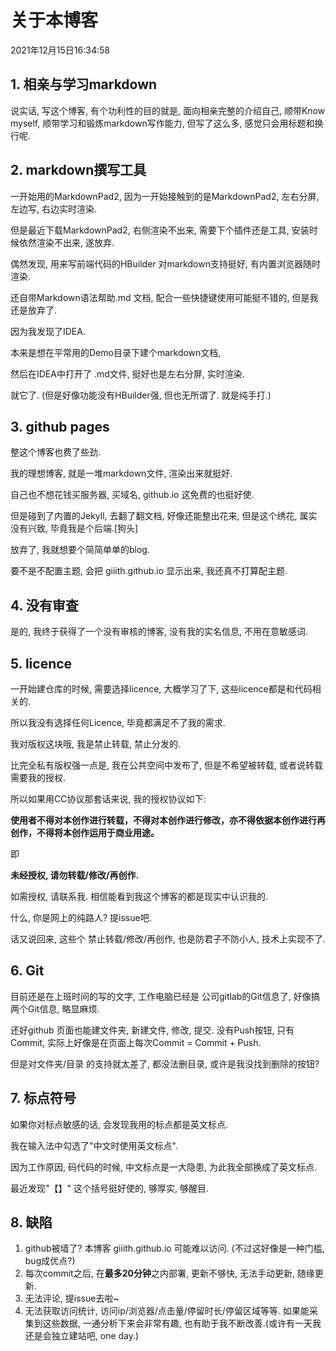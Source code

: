 # 关于本博客
2021年12月15日16:34:58

## 1. 相亲与学习markdown
说实话, 写这个博客, 有个功利性的目的就是, 面向相亲完整的介绍自己, 顺带Know myself, 顺带学习和锻炼markdown写作能力, 但写了这么多, 感觉只会用标题和换行呢.
## 2. markdown撰写工具
一开始用的MarkdownPad2, 因为一开始接触到的是MarkdownPad2, 左右分屏, 左边写, 右边实时渲染.

但是最近下载MarkdownPad2, 右侧渲染不出来, 需要下个插件还是工具, 安装时候依然渲染不出来, 遂放弃.

偶然发现, 用来写前端代码的HBuilder 对markdown支持挺好, 有内置浏览器随时渲染.

还自带Markdown语法帮助.md 文档, 配合一些快捷键使用可能挺不错的, 但是我还是放弃了.

因为我发现了IDEA.

本来是想在平常用的Demo目录下建个markdown文档,

然后在IDEA中打开了 .md文件, 挺好也是左右分屏, 实时渲染.

就它了. (但是好像功能没有HBuilder强, 但也无所谓了. 就是纯手打.)

## 3. github pages
整这个博客也费了些劲.

我的理想博客, 就是一堆markdown文件, 渲染出来就挺好.

自己也不想花钱买服务器, 买域名, github.io 这免费的也挺好使.

但是碰到了内置的Jekyll, 去翻了翻文档, 好像还能整出花来, 但是这个绣花, 属实没有兴致, 毕竟我是个后端.\[狗头\]

放弃了, 我就想要个简简单单的blog. 

要不是不配置主题, 会把 giiith.github.io 显示出来, 我还真不打算配主题.

## 4. 没有审查
是的, 我终于获得了一个没有审核的博客, 没有我的实名信息, 不用在意敏感词.

## 5. licence
一开始建仓库的时候, 需要选择licence, 大概学习了下, 这些licence都是和代码相关的.

所以我没有选择任何Licence, 毕竟都满足不了我的需求.

我对版权这块哦, 我是禁止转载, 禁止分发的. 

比完全私有版权强一点是, 我在公共空间中发布了, 但是不希望被转载, 或者说转载需要我的授权.

所以如果用CC协议那套话来说, 我的授权协议如下:

**使用者不得对本创作进行转载，不得对本创作进行修改，亦不得依据本创作进行再创作，不得将本创作运用于商业用途。**

即

**未经授权, 请勿转载/修改/再创作.**

如需授权, 请联系我. 相信能看到我这个博客的都是现实中认识我的.

什么, 你是网上的纯路人? 提issue吧. 

话又说回来, 这些个 禁止转载/修改/再创作, 也是防君子不防小人, 技术上实现不了.

## 6. Git
目前还是在上班时间的写的文字, 工作电脑已经是 公司gitlab的Git信息了, 好像搞两个Git信息, 略显麻烦.

还好github 页面也能建文件夹, 新建文件, 修改, 提交. 没有Push按钮, 只有Commit, 实际上好像是在页面上每次Commit = Commit + Push.

但是对文件夹/目录 的支持就太差了, 都没法删目录, 或许是我没找到删除的按钮?

## 7. 标点符号
如果你对标点敏感的话, 会发现我用的标点都是英文标点.

我在输入法中勾选了"中文时使用英文标点".

因为工作原因, 码代码的时候, 中文标点是一大隐患, 为此我全部换成了英文标点.

最近发现"【】" 这个括号挺好使的, 够厚实, 够醒目.

## 8. 缺陷
1. github被墙了? 本博客 giiith.github.io 可能难以访问. (不过这好像是一种门槛, bug成优点?)
2. 每次commit之后, 在**最多20分钟**之内部署, 更新不够快, 无法手动更新, 随缘更新.
3. 无法评论, 提issue去啦~
4. 无法获取访问统计, 访问ip/浏览器/点击量/停留时长/停留区域等等. 如果能采集到这些数据, 一通分析下来会非常有趣, 也有助于我不断改善.(或许有一天我还是会独立建站吧, one day.)

